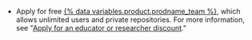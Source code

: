 - Apply for free [{% data variables.product.prodname_team %}](/articles/github-s-products), which allows unlimited users and private repositories. For more information, see "[Apply for an educator or researcher discount](/education/teach-and-learn-with-github-education/apply-for-an-educator-or-researcher-discount)."
